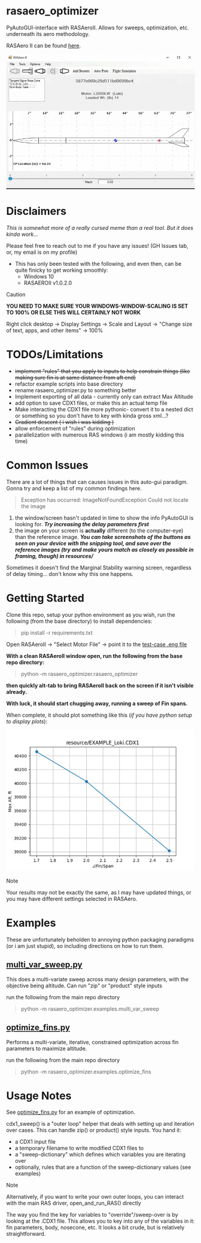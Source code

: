 # rasaero_optimizer
PyAutoGUI-interface with RASAeroII. Allows for sweeps, optimization, etc. underneath its aero methodology.

RASAero II can be found [here](https://www.rasaero.com/).

![ras optimize gif](rasaero_optimizer/resource/optimize_demo_small.gif)


# Disclaimers

_This is somewhat more of a really cursed meme than a real tool. But it does kinda work..._

Please feel free to reach out to me if you have any issues! (GH Issues tab, or, my email is on my profile)

- This has only been tested with the following, and even then, can be quite finicky to get working smoothly:
  - Windows 10
  - RASAEROII v1.0.2.0
 


> [!CAUTION]
> **YOU NEED TO MAKE SURE YOUR WINDOWS-WINDOW-SCALING IS SET TO 100% OR ELSE THIS WILL CERTAINLY NOT WORK**
>
> Right click desktop -> Display Settings -> Scale and Layout -> "Change size of text, apps, and other items" -> 100%


# TODOs/Limitations
- ~~implement "rules" that you apply to inputs to help constrain things (like making sure fin is at same distance from aft end)~~
- refactor example scripts into base directory
- rename rasaero_optimizer.py to something better
- Implement exporting of all data - currently only can extract Max Altitude
- add option to save CDX1 files, or make this an actual temp file
- Make interacting the CDX1 file more pythonic- convert it to a nested dict or something so you don't have to key with kinda gross xml...?
- ~~Gradient descent ( i wish i was kidding )~~
- allow enforcement of "rules" during optimization
- parallelization with numerous RAS windows (i am mostly kidding this time)



# Common Issues
There are a lot of things that can causes issues in this auto-gui paradigm. Gonna try and keep a list of my common findings here.

> Exception has occurred: ImageNotFoundException
> Could not locate the image

  1) the window/screen hasn't updated in time to show the info PyAutoGUI is looking for. ***Try increasing the delay parameters first***
  3) the image on your screen is **actually** different (to the computer-eye) than the reference image. ***You can take screenshots of the buttons as seen on your device with the snipping tool, and save over the reference images (try and make yours match as closely as possible in framing, though) in resources/***

Sometimes it doesn't find the Marginal Stability warning screen, regardless of delay timing... don't know why this one happens.


# Getting Started

Clone this repo, setup your python environment as you wish, run the following (from the base directory) to install dependencies:
>pip install -r requirements.txt


Open RASAeroII -> "Select Motor File" -> point it to the [test-case .eng file](rasaero_optimizer/resource/Loki_L2050LW.eng)


**With a clean RASAeroII window open, run the following from the base repo directory:**

> python -m rasaero_optimizer.rasaero_optimizer

**then quickly alt-tab to bring RASAeroII back on the screen if it isn't visible already.**


**With luck, it should start chugging away, running a sweep of Fin spans.**

When complete, it should plot something like this (_if you have python setup to display plots_):

![testcase_result](rasaero_optimizer/resource/2025_02_09_testcase.png)

> [!Note]
> Your results may not be exactly the same, as I may have updated things, or you may have different settings selected in RASAero.


# Examples
These are unfortunately beholden to annoying python packaging paradigms (or i am just stupid), so including directions on how to run them.

## [multi_var_sweep.py](rasaero_optimizer/examples/multi_var_sweep.py)
This does a multi-variate sweep across many design parameters, with the objective being altitude. Can run "zip" or "product" style inputs

run the following from the main repo directory
> python -m rasaero_optimizer.examples.multi_var_sweep



## [optimize_fins.py](rasaero_optimizer/examples/optimize_fins.py)
Performs a multi-variate, iterative, constrained optimization across fin parameters to maximize altitude.

run the following from the main repo directory
> python -m rasaero_optimizer.examples.optimize_fins 






# Usage Notes

See [optimize_fins.py](rasaero_optimizer/examples/optimize_fins.py) for an example of optimization.


cdx1_sweep() is a "outer loop" helper that deals with setting up and iteration over cases. This can handle zip() or product() style inputs. You hand it:
- a CDX1 input file
- a temporary filename to write modified CDX1 files to
- a "sweep-dictionary" which defines which variables you are iterating over
- optionally, rules that are a function of the sweep-dictionary values (see examples)


> [!Note]
> Alternatively, if you want to write your own outer loops, you can interact with the main RAS driver, open_and_run_RAS() directly


The way you find the key for variables to "override"/sweep-over is by looking at the .CDX1 file. This allows you to key into any of the variables in it: fin parameters, body, nosecone, etc. It looks a bit crude, but is relatively straightforward.













